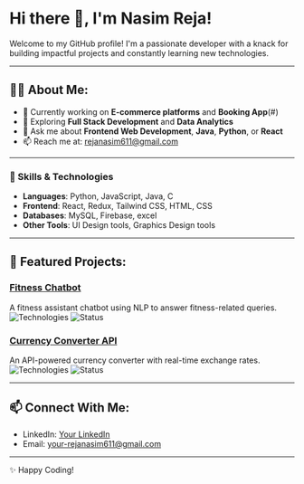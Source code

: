 # Hi there 👋, I'm Nasim Reja!

Welcome to my GitHub profile! I'm a passionate developer with a knack for building impactful projects and constantly learning new technologies.  

---

## 👨‍💻 About Me:
- 🔭 Currently working on **E-commerce platforms** and **Booking App**(#)  
- 🌱 Exploring **Full Stack Development** and **Data Analytics**  
- 💬 Ask me about **Frontend Web Development**, **Java**, **Python**, or **React**  
- 📫 Reach me at: [rejanasim611@gmail.com](mailto:rejanasim611@gmail.com)  

---

### 🚀 Skills & Technologies
- **Languages**: Python, JavaScript, Java, C
- **Frontend**: React, Redux, Tailwind CSS, HTML, CSS
- **Databases**: MySQL, Firebase, excel
- **Other Tools**: UI Design tools, Graphics Design tools

---

## 🚀 Featured Projects:

### [Fitness Chatbot](https://github.com/username/fitness-chatbot)
A fitness assistant chatbot using NLP to answer fitness-related queries.  
![Technologies](https://img.shields.io/badge/Tech-Python-blue) ![Status](https://img.shields.io/badge/Status-Completed-green)

### [Currency Converter API](https://github.com/username/currency-converter)
An API-powered currency converter with real-time exchange rates.  
![Technologies](https://img.shields.io/badge/Tech-Flask-lightgrey) ![Status](https://img.shields.io/badge/Status-In_Progress-orange)

---

## 📫 Connect With Me:
- LinkedIn: [Your LinkedIn](https://linkedin.com/in/nasim-reja-mondal-404141225/)
- Email: [your-rejanasim611@gmail.com](mailto:your-rejanasim611@gmail.com)
---

✨ Happy Coding!
